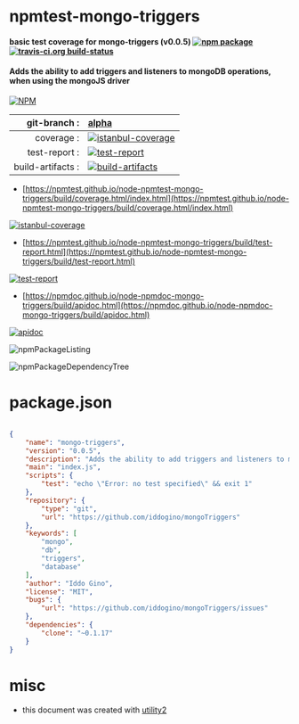 # npmtest-mongo-triggers

#### basic test coverage for  mongo-triggers (v0.0.5)  [![npm package](https://img.shields.io/npm/v/npmtest-mongo-triggers.svg?style=flat-square)](https://www.npmjs.org/package/npmtest-mongo-triggers) [![travis-ci.org build-status](https://api.travis-ci.org/npmtest/node-npmtest-mongo-triggers.svg)](https://travis-ci.org/npmtest/node-npmtest-mongo-triggers)

#### Adds the ability to add triggers and listeners to mongoDB operations, when using the mongoJS driver

[![NPM](https://nodei.co/npm/mongo-triggers.png?downloads=true&downloadRank=true&stars=true)](https://www.npmjs.com/package/mongo-triggers)

| git-branch : | [alpha](https://github.com/npmtest/node-npmtest-mongo-triggers/tree/alpha)|
|--:|:--|
| coverage : | [![istanbul-coverage](https://npmtest.github.io/node-npmtest-mongo-triggers/build/coverage.badge.svg)](https://npmtest.github.io/node-npmtest-mongo-triggers/build/coverage.html/index.html)|
| test-report : | [![test-report](https://npmtest.github.io/node-npmtest-mongo-triggers/build/test-report.badge.svg)](https://npmtest.github.io/node-npmtest-mongo-triggers/build/test-report.html)|
| build-artifacts : | [![build-artifacts](https://npmtest.github.io/node-npmtest-mongo-triggers/glyphicons_144_folder_open.png)](https://github.com/npmtest/node-npmtest-mongo-triggers/tree/gh-pages/build)|

- [https://npmtest.github.io/node-npmtest-mongo-triggers/build/coverage.html/index.html](https://npmtest.github.io/node-npmtest-mongo-triggers/build/coverage.html/index.html)

[![istanbul-coverage](https://npmtest.github.io/node-npmtest-mongo-triggers/build/screenCapture.buildCi.browser.%252Ftmp%252Fbuild%252Fcoverage.lib.html.png)](https://npmtest.github.io/node-npmtest-mongo-triggers/build/coverage.html/index.html)

- [https://npmtest.github.io/node-npmtest-mongo-triggers/build/test-report.html](https://npmtest.github.io/node-npmtest-mongo-triggers/build/test-report.html)

[![test-report](https://npmtest.github.io/node-npmtest-mongo-triggers/build/screenCapture.buildCi.browser.%252Ftmp%252Fbuild%252Ftest-report.html.png)](https://npmtest.github.io/node-npmtest-mongo-triggers/build/test-report.html)

- [https://npmdoc.github.io/node-npmdoc-mongo-triggers/build/apidoc.html](https://npmdoc.github.io/node-npmdoc-mongo-triggers/build/apidoc.html)

[![apidoc](https://npmdoc.github.io/node-npmdoc-mongo-triggers/build/screenCapture.buildCi.browser.%252Ftmp%252Fbuild%252Fapidoc.html.png)](https://npmdoc.github.io/node-npmdoc-mongo-triggers/build/apidoc.html)

![npmPackageListing](https://npmtest.github.io/node-npmtest-mongo-triggers/build/screenCapture.npmPackageListing.svg)

![npmPackageDependencyTree](https://npmtest.github.io/node-npmtest-mongo-triggers/build/screenCapture.npmPackageDependencyTree.svg)



# package.json

```json

{
    "name": "mongo-triggers",
    "version": "0.0.5",
    "description": "Adds the ability to add triggers and listeners to mongoDB operations, when using the mongoJS driver ",
    "main": "index.js",
    "scripts": {
        "test": "echo \"Error: no test specified\" && exit 1"
    },
    "repository": {
        "type": "git",
        "url": "https://github.com/iddogino/mongoTriggers"
    },
    "keywords": [
        "mongo",
        "db",
        "triggers",
        "database"
    ],
    "author": "Iddo Gino",
    "license": "MIT",
    "bugs": {
        "url": "https://github.com/iddogino/mongoTriggers/issues"
    },
    "dependencies": {
        "clone": "~0.1.17"
    }
}
```



# misc
- this document was created with [utility2](https://github.com/kaizhu256/node-utility2)

